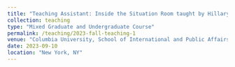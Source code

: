 ```yaml
---
title: "Teaching Assistant: Inside the Situation Room taught by Hillary Clinton and Keren Yarhi-Milo"
collection: teaching
type: "Mixed Graduate and Undergraduate Course"
permalink: /teaching/2023-fall-teaching-1
venue: "Columbia University, School of International and Public Affairs"
date: 2023-09-10
location: "New York, NY"
---
```


